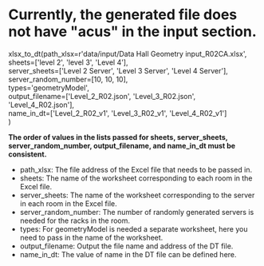 # Currently, the generated file does not have "acus" in the input section.

xlsx_to_dt(path_xlsx=r'data/input/Data Hall Geometry input_R02CA.xlsx',  
           sheets=['level 2', 'level 3', 'Level 4'],  
           server_sheets=['Level 2 Server', 'Level 3 Server', 'Level 4 Server'],  
           server_random_number=[10, 10, 10],  
           types='geometryModel',  
           output_filename=['Level_2_R02.json', 'Level_3_R02.json', 'Level_4_R02.json'],  
           name_in_dt=['Level_2_R02_v1', 'Level_3_R02_v1', 'Level_4_R02_v1']  
           )

__The order of values in the lists passed for sheets, server_sheets, server_random_number, output_filename, and name_in_dt must be consistent.__
* path_xlsx: The file address of the Excel file that needs to be passed in.
* sheets:    The name of the worksheet corresponding to each room in the Excel file.
* server_sheets: The name of the worksheet corresponding to the server in each room in the Excel file.
* server_random_number: The number of randomly generated servers is needed for the racks in the room.
* types: For geometryModel is needed a separate worksheet, here you need to pass in the name of the worksheet.
* output_filename: Output the file name and address of the DT file.
* name_in_dt: The value of name in the DT file can be defined here.
